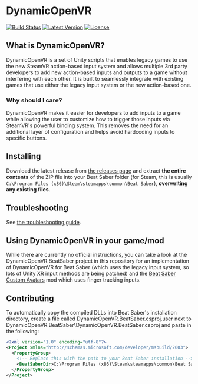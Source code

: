 # DynamicOpenVR
[![Build Status](https://img.shields.io/jenkins/build/https/ci.gnyra.com/job/DynamicOpenVR/job/master?style=flat-square)](https://ci.gnyra.com/blue/organizations/jenkins/DynamicOpenVR/)
[![Latest Version](https://img.shields.io/github/v/release/nicoco007/DynamicOpenVR?include_prereleases&style=flat-square)](https://github.com/nicoco007/DynamicOpenVR/releases)
[![License](https://img.shields.io/github/license/nicoco007/DynamicOpenVR?style=flat-square)](https://github.com/nicoco007/DynamicOpenVR/blob/master/LICENSE)

## What is DynamicOpenVR?

DynamicOpenVR is a set of Unity scripts that enables legacy games to use the new SteamVR action-based input system and allows multiple 3rd party developers to add new action-based inputs and outputs to a game without interfering with each other. It is built to seamlessly integrate with existing games that use either the legacy input system or the new action-based one.

### Why should I care?

DynamicOpenVR makes it easier for developers to add inputs to a game while allowing the user to customize how to trigger those inputs via SteamVR's powerful binding system. This removes the need for an additional layer of configuration and helps avoid hardcoding inputs to specific buttons.

## Installing
Download the latest release from [the releases page](https://github.com/nicoco007/DynamicOpenVR/releases) and extract **the entire contents** of the ZIP file into your Beat Saber folder (for Steam, this is usually `C:\Program Files (x86)\Steam\steamapps\common\Beat Saber`), **overwriting any existing files**.

## Troubleshooting
See [the troubleshooting guide](TROUBLESHOOTING.md).

## Using DynamicOpenVR in your game/mod
While there are currently no official instructions, you can take a look at the DynamicOpenVR.BeatSaber project in this repository for an implementation of DynamicOpenVR for Beat Saber (which uses the legacy input system, so lots of Unity XR input methods are being patched) and the [Beat Saber Custom Avatars](https://github.com/nicoco007/BeatSaberCustomAvatars) mod which uses finger tracking inputs.

## Contributing
To automatically copy the compiled DLLs into Beat Saber's installation directory, create a file called DynamicOpenVR.BeatSaber.csproj.user next to DynamicOpenVR.BeatSaber\DynamicOpenVR.BeatSaber.csproj and paste in the following:

```xml
<?xml version="1.0" encoding="utf-8"?>
<Project xmlns="http://schemas.microsoft.com/developer/msbuild/2003">
  <PropertyGroup>
    <!-- Replace this with the path to your Beat Saber installation -->
    <BeatSaberDir>C:\Program Files (x86)\Steam\steamapps\common\Beat Saber</BeatSaberDir>
  </PropertyGroup>
</Project>
```
